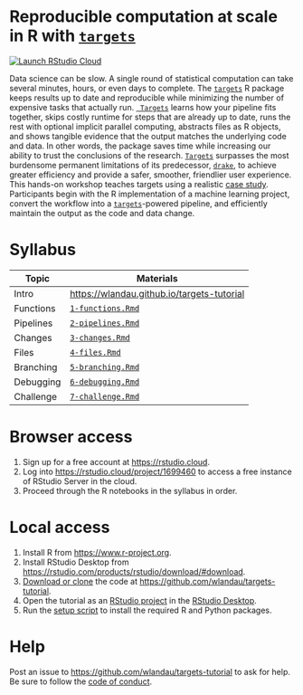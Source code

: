 # Reproducible computation at scale in R with [`targets`](https://github.com/wlandau/targets)

[![Launch RStudio Cloud](https://img.shields.io/badge/RStudio-Cloud-blue)](https://rstudio.cloud/project/1699460)

Data science can be slow. A single round of statistical computation can take several minutes, hours, or even days to complete. The [`targets`](https://github.com/wlandau/targets) R package keeps results up to date and reproducible while minimizing the number of expensive tasks that actually run. [`
Targets`](https://github.com/wlandau/targets) learns how your pipeline fits together, skips costly runtime for steps that are already up to date, runs the rest with optional implicit parallel computing, abstracts files as R objects, and shows tangible evidence that the output matches the underlying code and data. In other words, the package saves time while increasing our ability to trust the conclusions of the research. [`Targets`](https://github.com/wlandau/targets) surpasses the most burdensome permanent limitations of its predecessor, [`drake`](https://github.com/ropensci/drake), to achieve greater efficiency and provide a safer, smoother, friendlier user experience. This hands-on workshop teaches targets using a realistic [case study](https://blogs.rstudio.com/ai/posts/2018-01-11-keras-customer-churn/). Participants begin with the R implementation of a machine learning project, convert the workflow into a [`targets`](https://github.com/wlandau/targets)-powered pipeline, and efficiently maintain the output as the code and data change.

# Syllabus

Topic | Materials
---|---
Intro | <https://wlandau.github.io/targets-tutorial>
Functions | [`1-functions.Rmd`](https://github.com/wlandau/targets-tutorial/blob/master/1-functions.Rmd)
Pipelines | [`2-pipelines.Rmd`](https://github.com/wlandau/targets-tutorial/blob/master/2-pipelines.Rmd)
Changes | [`3-changes.Rmd`](https://github.com/wlandau/targets-tutorial/blob/master/3-changes.Rmd)
Files | [`4-files.Rmd`](https://github.com/wlandau/targets-tutorial/blob/master/4-files.Rmd)
Branching | [`5-branching.Rmd`](https://github.com/wlandau/targets-tutorial/blob/master/5-branching.Rmd)
Debugging | [`6-debugging.Rmd`](https://github.com/wlandau/targets-tutorial/blob/master/6-debugging.Rmd)
Challenge | [`7-challenge.Rmd`](https://github.com/wlandau/targets-tutorial/blob/master/7-challenge.Rmd)

# Browser access

1. Sign up for a free account at <https://rstudio.cloud>.
1. Log into <https://rstudio.cloud/project/1699460> to access a free instance of RStudio Server in the cloud.
1. Proceed through the R notebooks in the syllabus in order.

# Local access

1. Install R from <https://www.r-project.org>.
1. Install RStudio Desktop from <https://rstudio.com/products/rstudio/download/#download>.
1. [Download or clone](https://docs.github.com/en/github/creating-cloning-and-archiving-repositories/cloning-a-repository) the code at <https://github.com/wlandau/targets-tutorial>.
1. Open the tutorial as an [RStudio project](https://github.com/wlandau/targets-tutorial/blob/master/targets-tutorial.Rproj) in the [RStudio Desktop](https://rstudio.com/products/rstudio/download/#download).
1. Run the [setup script](https://github.com/wlandau/targets-tutorial/blob/master/setup/local.R) to install the required R and Python packages.

# Help

Post an issue to <https://github.com/wlandau/targets-tutorial> to ask for help. Be sure to follow the [code of conduct](https://github.com/wlandau/targets-tutorial/blob/master/CODE_OF_CONDUCT.md).

